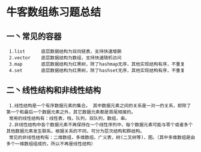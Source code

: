 #   牛客数组练习题总结

##  一丶常见的容器

     1.list      底层数据结构为双向链表，支持快速增删
     2.vector    底层数据结构为数组，支持快速随机访问
     3.map       底层数据结构为红黑树，除了hashmap无序，其他实现结构有序，不重复
     4.set       底层数据结构为红黑树，除了hashset无序，其他实现结构有序，不重复
     
##   二丶线性结构和非线性结构
     
     1.线性结构是一个有序数据元素的集合。 其中数据元素之间的关系是一对一的关系，即除了第一个和最后一个数据元素之外，其它数据元素都是首尾相接的。
     常用的线性结构有：线性表，栈，队列，双队列，数组，串。
     2.非线性结构中各个数据元素不再保持在一个线性序列中，每个数据元素可能与零个或者多个其他数据元素发生联系。根据关系的不同，可分为层次结构和群结构。
     常见的非线性结构有：二维数组，多维数组，广义表，树(二叉树等)，图。（其中多维数组是由多个一维数组组成的，所以不再是线性结构）
